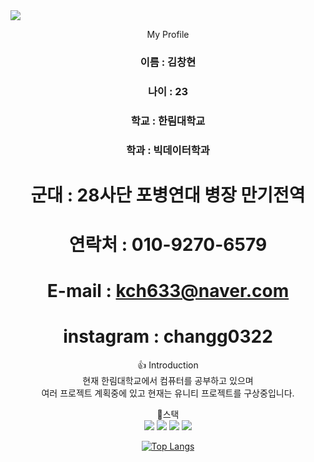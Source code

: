 <img src="https://capsule-render.vercel.app/api?type=waving&color=auto&height=300&section=header&text=chang's%20git&fontSize=90" />
<div align=center>

  My Profile   
  ### 이름 : 김창현

  ### 나이 : 23

  ### 학교 : 한림대학교
  
  ### 학과 : 빅데이터학과

  # 군대 : 28사단 포병연대 병장 만기전역
  # 연락처 : 010-9270-6579
  # E-mail : kch633@naver.com
  # instagram : changg0322

    
  :thumbsup:
  Introduction   
  현재 한림대학교에서 컴퓨터를 공부하고 있으며   
  여러 프로젝트 계획중에 있고 현재는 유니티 프로젝트를 구상중입니다.   
  
  :muscle:스택   
  <img src="https://img.shields.io/badge/python-3178C6?style=flat&logo=Python&logoColor=white"/>
  <img src="https://img.shields.io/badge/Unity-D4911E?style=flat&logo=RobotFramework&logoColor=white"/>
  <img src="https://img.shields.io/badge/C-00CCBB?style=flat&logo=tC&logoColor=white"/>
  <img src="https://img.shields.io/badge/java-CC0000?style=flat&logo=tJavaScript&logoColor=white"/>
  
[![Top Langs](https://github-readme-stats.vercel.app/api/top-langs/?username=kimchanghyun325&layout=compact)](https://github.com/kimchanghyun/github-readme-stats)
  
</div>
